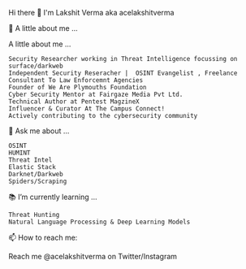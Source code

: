 Hi there 👋
I'm Lakshit Verma aka acelakshitverma

👨 A little about me ...


 A little about me ...

    Security Researcher working in Threat Intelligence focussing on surface/darkweb
    Independent Security Reseracher |  OSINT Evangelist , Freelance Consultant To Law Enforcemnt Agencies
    Founder of We Are Plymouths Foundation
    Cyber Security Mentor at Fairgaze Media Pvt Ltd.
    Technical Author at Pentest MagzineX
    Influencer & Curator At The Campus Connect!
    Actively contributing to the cybersecurity community
    

💬 Ask me about ...

    OSINT
    HUMINT
    Threat Intel
    Elastic Stack
    Darknet/Darkweb
    Spiders/Scraping

📚 I’m currently learning ...

    Threat Hunting
    Natural Language Processing & Deep Learning Models

📫 How to reach me:

Reach me @acelakshitverma on Twitter/Instagram

